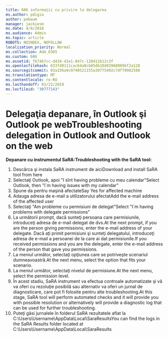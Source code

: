 ```yaml
---
title: 606 informaţii cu privire la delegarea
ms.author: pdigia
author: pebaum
manager: jackiesm
ms.date: 4/9/2018
ms.audience: Admin
ms.topic: article
ROBOTS: NOINDEX, NOFOLLOW
localization_priority: Normal
ms.collection: Adm_O365
ms.custom: 606
ms.assetid: f67467cc-d434-41e1-847c-120412b12c3f
ms.openlocfilehash: 633fd9111cac64a8cb85db18d03968089bf2a128
ms.sourcegitcommit: 03a156a9c9740521155a30775492c7dff0982588
ms.translationtype: MT
ms.contentlocale: ro-RO
ms.lasthandoff: 03/22/2019
ms.locfileid: "30777143"
---
```

# <a name="troubleshooting-delegation-in-outlook-and-outlook-on-the-web"></a><span data-ttu-id="b2120-102">Delegaţia depanare, în Outlook şi Outlook pe web</span><span class="sxs-lookup"><span data-stu-id="b2120-102">Troubleshooting delegation in Outlook and Outlook on the web</span></span>

<span data-ttu-id="b2120-103">**Depanare cu instrumentul SaRA:**</span><span class="sxs-lookup"><span data-stu-id="b2120-103">**Troubleshooting with the SaRA tool:**</span></span>

1. <span data-ttu-id="b2120-104">Descărca şi instala SaRA instrument de aici</span><span class="sxs-lookup"><span data-stu-id="b2120-104">Download and install SaRA tool from here</span></span>
1. <span data-ttu-id="b2120-105">Selectaţi Outlook, apoi "I sînt having probleme cu meu calendar"</span><span class="sxs-lookup"><span data-stu-id="b2120-105">Select Outlook, then "I\`m having issues with my calendar"</span></span>
1. <span data-ttu-id="b2120-106">Spune da pentru maşină afectate</span><span class="sxs-lookup"><span data-stu-id="b2120-106">Say Yes for affected machine</span></span>
1. <span data-ttu-id="b2120-107">Adauga adresa de e-mail a utilizatorului afectat</span><span class="sxs-lookup"><span data-stu-id="b2120-107">Add the e-mail address of the affected user</span></span>
1. <span data-ttu-id="b2120-108">Selectaţi "Am probleme cu permisiuni de delegat"</span><span class="sxs-lookup"><span data-stu-id="b2120-108">Select "I\`m having problems with delegate permissions"</span></span>
1. <span data-ttu-id="b2120-109">La următorii prompt, dacă sunteţi persoana care permisiunile, introduceţi adresa de e-mail delegat de dvs.</span><span class="sxs-lookup"><span data-stu-id="b2120-109">At the next prompt, if you are the person giving permissions, enter the e-mail address of your delegate.</span></span> <span data-ttu-id="b2120-110">Dacă aţi primit permisiuni şi sunteţi delegatului, introduceţi adresa de e-mail a persoanei de la care ai dat permisiunile.</span><span class="sxs-lookup"><span data-stu-id="b2120-110">If you received permissions and you are the delegate, enter the e-mail address of the person that gave you permissions.</span></span>
1. <span data-ttu-id="b2120-111">La meniul următor, selectaţi opţiunea care se potriveşte scenariul dumneavoastră.</span><span class="sxs-lookup"><span data-stu-id="b2120-111">At the next menu, select the option that fits your scenario.</span></span> 
1. <span data-ttu-id="b2120-112">La meniul următor, selectaţi nivelul de permisiune.</span><span class="sxs-lookup"><span data-stu-id="b2120-112">At the next menu, select the permission level.</span></span>
1. <span data-ttu-id="b2120-113">În acest stadiu, SaRA instrument va efectua controale automatizate şi vă va oferi cu rezoluţie posibilă sau alternativ va oferi un jurnal de diagnosticare, care pot fi folosite pentru alte troubleshooting.</span><span class="sxs-lookup"><span data-stu-id="b2120-113">At this stage, SaRA tool will perform automated checks and it will provide you with possible resolution or alternatively will provide a diagnostic log that can be used for further troubleshooting.</span></span>
1. <span data-ttu-id="b2120-114">Puteţi găsi jurnalele în folderul SaRA rezultatele aflat la C:\Users\Username\AppData\Local\SaraResults</span><span class="sxs-lookup"><span data-stu-id="b2120-114">You can find the logs in the SaRA Results folder located at C:\Users\Username\AppData\Local\SaraResults</span></span>